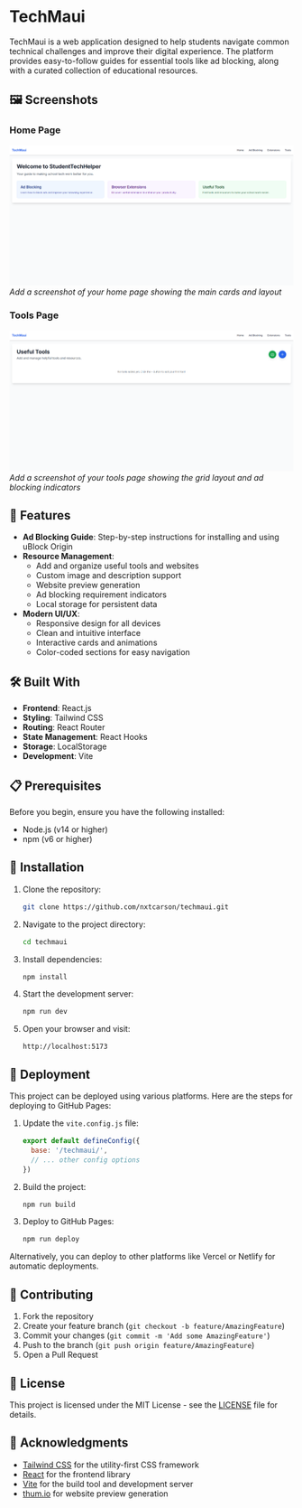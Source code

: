 # TechMaui

TechMaui is a web application designed to help students navigate common technical challenges and improve their digital experience. The platform provides easy-to-follow guides for essential tools like ad blocking, along with a curated collection of educational resources.

## 🖼️ Screenshots

### Home Page
![Home Page](docs/images/home.png)
*Add a screenshot of your home page showing the main cards and layout*

### Tools Page
![Tools Page](docs/images/tools.png)
*Add a screenshot of your tools page showing the grid layout and ad blocking indicators*

## 🚀 Features

- **Ad Blocking Guide**: Step-by-step instructions for installing and using uBlock Origin
- **Resource Management**:
  - Add and organize useful tools and websites
  - Custom image and description support
  - Website preview generation
  - Ad blocking requirement indicators
  - Local storage for persistent data
- **Modern UI/UX**:
  - Responsive design for all devices
  - Clean and intuitive interface
  - Interactive cards and animations
  - Color-coded sections for easy navigation

## 🛠️ Built With

- **Frontend**: React.js
- **Styling**: Tailwind CSS
- **Routing**: React Router
- **State Management**: React Hooks
- **Storage**: LocalStorage
- **Development**: Vite

## 📋 Prerequisites

Before you begin, ensure you have the following installed:
- Node.js (v14 or higher)
- npm (v6 or higher)

## 🔧 Installation

1. Clone the repository:
   ```bash
   git clone https://github.com/nxtcarson/techmaui.git
   ```

2. Navigate to the project directory:
   ```bash
   cd techmaui
   ```

3. Install dependencies:
   ```bash
   npm install
   ```

4. Start the development server:
   ```bash
   npm run dev
   ```

5. Open your browser and visit:
   ```
   http://localhost:5173
   ```

## 🚀 Deployment

This project can be deployed using various platforms. Here are the steps for deploying to GitHub Pages:

1. Update the `vite.config.js` file:
   ```javascript
   export default defineConfig({
     base: '/techmaui/',
     // ... other config options
   })
   ```

2. Build the project:
   ```bash
   npm run build
   ```

3. Deploy to GitHub Pages:
   ```bash
   npm run deploy
   ```

Alternatively, you can deploy to other platforms like Vercel or Netlify for automatic deployments.

## 🤝 Contributing

1. Fork the repository
2. Create your feature branch (`git checkout -b feature/AmazingFeature`)
3. Commit your changes (`git commit -m 'Add some AmazingFeature'`)
4. Push to the branch (`git push origin feature/AmazingFeature`)
5. Open a Pull Request

## 📝 License

This project is licensed under the MIT License - see the [LICENSE](LICENSE) file for details.

## 🙏 Acknowledgments

- [Tailwind CSS](https://tailwindcss.com/) for the utility-first CSS framework
- [React](https://reactjs.org/) for the frontend library
- [Vite](https://vitejs.dev/) for the build tool and development server
- [thum.io](https://www.thum.io/) for website preview generation 